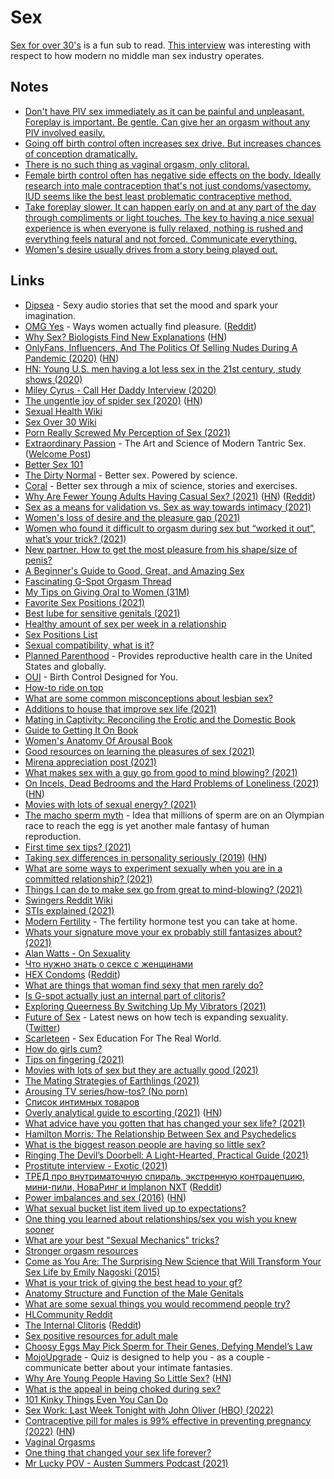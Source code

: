 # Sex

[Sex for over 30's](https://www.reddit.com/r/sexover30/) is a fun sub to read. [This interview](https://www.youtube.com/watch?v=j-VhOfuzq9k) was interesting with respect to how modern no middle man sex industry operates.

## Notes

- [Don't have PIV sex immediately as it can be painful and unpleasant. Foreplay is important. Be gentle. Can give her an orgasm without any PIV involved easily.](https://www.reddit.com/r/AskMen/comments/mehb1d/why_is_there_this_weird_perception_that_the_sex/)
- [Going off birth control often increases sex drive. But increases chances of conception dramatically.](https://www.reddit.com/r/sex/comments/mgliwt/i_went_off_of_birth_control_and_dear_god/)
- [There is no such thing as vaginal orgasm, only clitoral.](https://www.abc.net.au/health/features/stories/2014/10/28/4116350.htm)
- [Female birth control often has negative side effects on the body. Ideally research into male contraception that's not just condoms/vasectomy. IUD seems like the best least problematic contraceptive method.](https://twitter.com/nwilliams030/status/1381421499005943810)
- [Take foreplay slower. It can happen early on and at any part of the day through compliments or light touches. The key to having a nice sexual experience is when everyone is fully relaxed, nothing is rushed and everything feels natural and not forced. Communicate everything.](https://www.reddit.com/r/sexover30/comments/n39rs9/what_is_he_hitting_that_feels_so_good_aspot_or/)
- [Women's desire usually drives from a story being played out.](https://www.reddit.com/r/sexover30/comments/t2xr2p/any_advice_on_how_to_make_yourself_want_to_have/)

## Links

- [Dipsea](https://www.dipseastories.com/) - Sexy audio stories that set the mood and spark your imagination.
- [OMG Yes](https://www.omgyes.com/en/) - Ways women actually find pleasure. ([Reddit](https://www.reddit.com/r/sexover30/comments/l3s184/omgyes_website_questions/))
- [Why Sex? Biologists Find New Explanations](https://www.quantamagazine.org/why-sex-biologists-find-new-explanations-20200423) ([HN](https://news.ycombinator.com/item?id=22965767))
- [OnlyFans, Influencers, And The Politics Of Selling Nudes During A Pandemic (2020)](https://www.elle.com/culture/a32459935/onlyfans-sex-work-influencers/) ([HN](https://news.ycombinator.com/item?id=23179629))
- [HN: Young U.S. men having a lot less sex in the 21st century, study shows (2020)](https://news.ycombinator.com/item?id=23502427)
- [Miley Cyrus - Call Her Daddy Interview (2020)](https://www.youtube.com/watch?v=Q7RSbUk4I1g)
- [The ungentle joy of spider sex (2020)](https://knowablemagazine.org/article/living-world/2020/the-ungentle-joy-spider-sex) ([HN](https://news.ycombinator.com/item?id=24932342))
- [Sexual Health Wiki](https://www.reddit.com/r/sexover30/wiki/sexual_health)
- [Sex Over 30 Wiki](https://www.reddit.com/r/sexover30/wiki/index)
- [Porn Really Screwed My Perception of Sex (2021)](https://www.reddit.com/r/sexover30/comments/kp44ld/porn_really_screwed_my_perception_of_sex/)
- [Extraordinary Passion](https://moderntantra.blogspot.com/) - The Art and Science of Modern Tantric Sex. ([Welcome Post](https://moderntantra.blogspot.com/2013/09/welcome-to-extraordinary-passion.html))
- [Better Sex 101](https://moderntantra.blogspot.com/p/better-sex-101_21.html)
- [The Dirty Normal](http://www.thedirtynormal.com/) - Better sex. Powered by science.
- [Coral](https://getcoral.app/) - Better sex through a mix of science, stories and exercises.
- [Why Are Fewer Young Adults Having Casual Sex? (2021)](https://journals.sagepub.com/doi/full/10.1177/2378023121996854) ([HN](https://news.ycombinator.com/item?id=26329181)) ([Reddit](https://www.reddit.com/r/science/comments/lwuvpc/casual_sex_among_young_adults_has_declined_due_to/))
- [Sex as a means for validation vs. Sex as way towards intimacy (2021)](https://www.reddit.com/r/sexover30/comments/lxq2rr/sex_as_a_means_for_validation_vs_sex_as_way/)
- [Women's loss of desire and the pleasure gap (2021)](https://www.reddit.com/r/LowLibidoCommunity/comments/kjo53m/womens_loss_of_desire_and_the_pleasure_gap/)
- [Women who found it difficult to orgasm during sex but “worked it out”, what’s your trick? (2021)](https://www.reddit.com/r/sex/comments/m8euc5/women_who_found_it_difficult_to_orgasm_during_sex/)
- [New partner. How to get the most pleasure from his shape/size of penis?](https://www.reddit.com/r/sexover30/comments/me08vc/new_partner_how_to_get_the_most_pleasure_from_his/)
- [A Beginner's Guide to Good, Great, and Amazing Sex](https://www.reddit.com/r/sexover30/comments/71zp0s/a_beginners_guide_to_good_great_and_amazing_sex/)
- [Fascinating G-Spot Orgasm Thread](https://www.reddit.com/r/sexover30/comments/islp9p/fascinating_gspot_orgasm_thread/)
- [My Tips on Giving Oral to Women (31M)](https://www.reddit.com/r/sexover30/comments/gva63v/my_tips_on_giving_oral_to_women_31m/)
- [Favorite Sex Positions (2021)](https://www.reddit.com/r/sexover30/comments/mgiu55/best_sex_practices_of_the_week_favorite_sex/)
- [Best lube for sensitive genitals (2021)](https://www.reddit.com/r/sex/comments/mghvro/what_is_the_best_lube_for_sensitive_genitals/)
- [Healthy amount of sex per week in a relationship](https://www.reddit.com/r/sex/comments/mgfndk/what_would_you_say_is_a_healthy_amount_of_sex_per/)
- [Sex Positions List](https://sexpositions.club/)
- [Sexual compatibility, what is it?](https://twitter.com/QiaochuYuan/status/1378399565393502208)
- [Planned Parenthood](https://www.plannedparenthood.org/) - Provides reproductive health care in the United States and globally.
- [OUI](https://www.oui.us/) - Birth Control Designed for You.
- [How-to ride on top](https://www.reddit.com/r/sexover30/comments/mphoiq/howto_ride_on_top/)
- [What are some common misconceptions about lesbian sex?](https://www.reddit.com/r/sex/comments/mpymjp/questions_for_lesbians_what_are_some_common/)
- [Additions to house that improve sex life (2021)](https://www.reddit.com/r/sexover30/comments/mvozde/additions_to_house_that_improve_sex_life/)
- [Mating in Captivity: Reconciling the Erotic and the Domestic Book](https://www.goodreads.com/book/show/27485.Mating_in_Captivity)
- [Guide to Getting It On Book](https://www.goodreads.com/book/show/72834.Guide_to_Getting_It_On_)
- [Women's Anatomy Of Arousal Book](https://www.goodreads.com/book/show/7198255-women-s-anatomy-of-arousal)
- [Good resources on learning the pleasures of sex (2021)](https://www.reddit.com/r/sexover30/comments/mxqdfs/what_are_some_good/)
- [Mirena appreciation post (2021)](https://www.reddit.com/r/TheGirlSurvivalGuide/comments/n2t9hw/mirena_appreciation_post/)
- [What makes sex with a guy go from good to mind blowing? (2021)](https://www.reddit.com/r/sex/comments/n4e6pp/what_makes_sex_with_a_guy_go_from_good_to/)
- [On Incels, Dead Bedrooms and the Hard Problems of Loneliness (2021)](https://residentcontrarian.substack.com/p/on-incels-dead-bedrooms-and-the-hard) ([HN](https://news.ycombinator.com/item?id=27039498))
- [Movies with lots of sexual energy? (2021)](https://www.reddit.com/r/MovieSuggestions/comments/n4fm4i/movies_with_lots_of_sexual_energy/)
- [The macho sperm myth](https://aeon.co/amp/essays/the-idea-that-sperm-race-to-the-egg-is-just-another-macho-myth) - Idea that millions of sperm are on an Olympian race to reach the egg is yet another male fantasy of human reproduction.
- [First time sex tips? (2021)](https://www.reddit.com/r/sexover30/comments/n4o7ju/first_time_sex_tips/)
- [Taking sex differences in personality seriously (2019)](https://blogs.scientificamerican.com/beautiful-minds/taking-sex-differences-in-personality-seriously/) ([HN](https://news.ycombinator.com/item?id=27053720))
- [What are some ways to experiment sexually when you are in a committed relationship? (2021)](https://www.reddit.com/r/sexover30/comments/ncq7u3/what_are_some_ways_to_experiment_sexually_when/)
- [Things I can do to make sex go from great to mind-blowing? (2021)](https://www.reddit.com/r/sex/comments/nceldf/things_i_24f_can_do_to_make_sex_go_from_great_to/)
- [Swingers Reddit Wiki](https://www.reddit.com/r/Swingers/wiki/index)
- [STIs explained (2021)](https://www.reddit.com/r/Swingers/comments/nduu53/we_really_need_to_talk_about_stis/)
- [Modern Fertility](https://modernfertility.com/) - The fertility hormone test you can take at home.
- [Whats your signature move your ex probably still fantasizes about? (2021)](https://www.reddit.com/r/sexover30/comments/njdowx/whats_your_signature_move_your_ex_probably_still/)
- [Alan Watts - On Sexuality](https://www.youtube.com/watch?v=QCZCXY8_nDg)
- [Что нужно знать о сексе с женщинами](https://twitter.com/kiwi_ksu/status/1400476323584294914)
- [HEX Condoms](https://www.lelohex.com/hex-original) ([Reddit](https://www.reddit.com/r/sex/comments/nudwzu/for_men_can_you_really_not_feel_anything_when/))
- [What are things that woman find sexy that men rarely do?](https://www.reddit.com/r/sexover30/comments/nu4oju/what_are_some_things_that_i_can_try_to_get_my/)
- [Is G-spot actually just an internal part of clitoris?](https://www.reddit.com/r/sexover30/comments/nosd53/is_gspot_actually_just_an_internal_part_of/)
- [Exploring Queerness By Switching Up My Vibrators (2021)](https://futureofsex.net/sex-tech/exploring-queerness-by-switching-up-my-vibrators/)
- [Future of Sex](https://futureofsex.net/) - Latest news on how tech is expanding sexuality. ([Twitter](https://twitter.com/FutureofSex))
- [Scarleteen](https://www.scarleteen.com/) - Sex Education For The Real World.
- [How do girls cum?](https://www.reddit.com/r/NoStupidQuestions/comments/nyqpcf/how_do_girls_cum_what_comes_out_and_how_long_does/)
- [Tips on fingering (2021)](https://www.reddit.com/r/sexover30/comments/o6jp58/tips_on_fingering/)
- [Movies with lots of sex but they are actually good (2021)](https://www.reddit.com/r/MovieSuggestions/comments/o7eo4o/movies_with_lots_of_sex_but_they_are_actually_good/)
- [The Mating Strategies of Earthlings (2021)](https://overcast.fm/+KhqGVL-74)
- [Arousing TV series/how-tos? (No porn)](https://www.reddit.com/r/sexover30/comments/ofszim/arousing_tv_serieshowtos_no_porn/)
- [Список интимных товаров](https://twitter.com/vzrosly_content/status/1418190252452241409)
- [Overly analytical guide to escorting (2021)](https://knowingless.com/2021/10/19/becoming-a-whorelord-the-overly-analytical-guide-to-escorting/) ([HN](https://news.ycombinator.com/item?id=28924751))
- [What advice have you gotten that has changed your sex life? (2021)](https://www.reddit.com/r/sex/comments/qcnfzn/what_advice_have_you_gotten_that_has_changed_your/)
- [Hamilton Morris: The Relationship Between Sex and Psychedelics](https://www.youtube.com/watch?v=MQA81YwYI0c)
- [What is the biggest reason people are having so little sex?](https://twitter.com/willlowthewhisp/status/1453423456268296194)
- [Ringing The Devil’s Doorbell: A Light-Hearted, Practical Guide (2021)](https://johannestevans.medium.com/ringing-the-devils-doorbell-a-light-hearted-practical-guide-82dca6e9a576)
- [Prostitute interview - Exotic (2021)](https://www.youtube.com/watch?v=ItUUmukrKM0)
- [ТРЕД про внутриматочную спираль, экстренную контрацепцию, мини-пили, НоваРинг и Implanon NXT](https://twitter.com/doctorbataev/status/1297896119905783809) ([Reddit](https://www.reddit.com/r/AskARussian/comments/qv32o2/birth_controliuds/))
- [Power imbalances and sex (2016)](https://knowingless.com/2016/08/21/power-imbalances-and-sex/) ([HN](https://news.ycombinator.com/item?id=29580854))
- [What sexual bucket list item lived up to expectations?](https://www.reddit.com/r/AskMen/comments/rifg7s/what_sexual_bucket_list_item_lived_up_to/)
- [One thing you learned about relationships/sex you wish you knew sooner](https://www.reddit.com/r/AskWomen/comments/rp8y8n/what_is_the_one_thing_you_learned_about/)
- [What are your best "Sexual Mechanics" tricks?](https://www.reddit.com/r/sexover30/comments/rpcs0p/what_are_your_best_sexual_mechanics_tricks/)
- [Stronger orgasm resources](https://www.reddit.com/r/sexover30/comments/rqngdl/stronger_orgasm_resources_whats_worked_for_you_id/)
- [Come as You Are: The Surprising New Science that Will Transform Your Sex Life by Emily Nagoski (2015)](https://www.goodreads.com/book/show/22609341-come-as-you-are)
- [What is your trick of giving the best head to your gf?](https://www.reddit.com/r/AskMen/comments/s1k10o/what_is_your_trick_of_giving_the_best_head_to/)
- [Anatomy Structure and Function of the Male Genitals](https://www.youtube.com/playlist?list=PLIZ9tgpNSydo3RjOOv4RU4-ZwLCZ3SVWv)
- [What are some sexual things you would recommend people try?](https://www.reddit.com/r/sex/comments/sm9737/what_are_some_sexual_things_you_would_recommend/)
- [HLCommunity Reddit](https://www.reddit.com/r/HLCommunity/)
- [The Internal Clitoris](https://centerforeroticintelligence.org/internal-clitoris/) ([Reddit](https://www.reddit.com/r/sexover30/comments/srjig2/what_the_fuck_is_this_thing/))
- [Sex positive resources for adult male](https://www.reddit.com/r/sexover30/comments/sruhx6/sex_positive_resources_for_adult_male/)
- [Choosy Eggs May Pick Sperm for Their Genes, Defying Mendel’s Law](https://www.quantamagazine.org/choosy-eggs-may-pick-sperm-for-their-genes-defying-mendels-law-20171115/)
- [MojoUpgrade](https://mojoupgrade.com/) - Quiz is designed to help you - as a couple - communicate better about your intimate fantasies.
- [Why Are Young People Having So Little Sex?](https://www.theatlantic.com/magazine/archive/2018/12/the-sex-recession/573949/) ([HN](https://news.ycombinator.com/item?id=30385292))
- [What is the appeal in being choked during sex?](https://www.reddit.com/r/NoStupidQuestions/comments/sz0und/what_is_the_appeal_in_being_choked_during_sex/)
- [101 Kinky Things Even You Can Do](https://101kinkythings.com/)
- [Sex Work: Last Week Tonight with John Oliver (HBO) (2022)](https://www.youtube.com/watch?v=-gd8yUptg0Q)
- [Contraceptive pill for males is 99% effective in preventing pregnancy (2022)](https://www.reddit.com/r/Futurology/comments/tksxt4/a_99_effective_birth_control_pill_for_men_could/) ([HN](https://news.ycombinator.com/item?id=30796368))
- [Vaginal Orgasms](https://www.reddit.com/r/sexover30/comments/twhzkd/vaginal_orgasms/)
- [One thing that changed your sex life forever?](https://www.reddit.com/r/sex/comments/u05bc1/whats_the_one_thing_that_changed_your_sex_life/)
- [Mr Lucky POV - Austen Summers Podcast (2021)](https://www.youtube.com/watch?v=j-VhOfuzq9k)